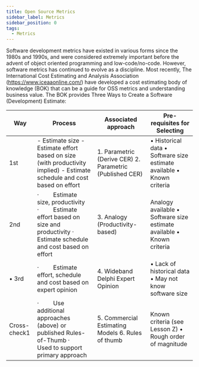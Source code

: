 ```yaml
---
title: Open Source Metrics
sidebar_label: Metrics
sidebar_position: 0
tags: 
  - Metrics
---
```


Software development metrics have existed in various forms since the 1980s and 1990s, and were considered extremely important before the advent of object oriented programming and low-code/no-code. However, software metrics has continued to evolve as a discipline.
Most recently, The International Cost Estimating and Analysis Association (https://www.iceaaonline.com/) have developed a cost estimating body of knowledge (BOK) that can be a guide for OSS metrics and understanding business value. 
The BOK provides Three Ways to Create a  Software (Development) Estimate:

Way | Process | Associated   approach | Pre-requisites   for Selecting
-- | -- | -- | --
1st | - Estimate size  - Estimate effort based on size (with productivity implied)  - Estimate schedule and cost based on effort | 1. Parametric   (Derive   CER)   2. Parametric   (Published   CER) | • Historical   data   • Software   size estimate available   • Known   criteria
2nd | ·           Estimate size, productivity      ·           Estimate effort based on size and   productivity      ·           Estimate schedule and cost based on   effort | 3. Analogy   (Productivity-based) | Analogy   available   • Software   size estimate available   • Known   criteria
• 3rd | ·           Estimate effort, schedule and cost   based on expert opinion | 4. Wideband   Delphi   Expert   Opinion | • Lack   of historical data   • May   not know software size
Cross-check1 | ·           Use additional approaches (above) or   published Rules-of-Thumb      ·           Used to support primary approach | 5. Commercial   Estimating   Models   6. Rules   of thumb | Known   criteria (see Lesson Z)   • Rough   order of magnitude

